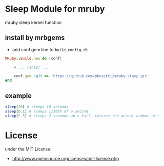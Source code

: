 # Sleep Module for mruby
mruby sleep kernel function

## install by mrbgems
 - add conf.gem line to `build_config.rb`
```ruby
MRuby::Build.new do |conf|

    # ... (snip) ...

    conf.gem :git => 'https://github.com/pbosetti/mruby-sleep.git'
end
```

## example

```ruby
sleep(10) # sleeps 10 seconds
sleep(0.1) # sleeps 1/10th of a second
sleep(2.5) # sleeps 2 seconds an a half, returns the actual number of seconds slept, rounded to Fixnum
```

# License
under the MIT License:

* http://www.opensource.org/licenses/mit-license.php


